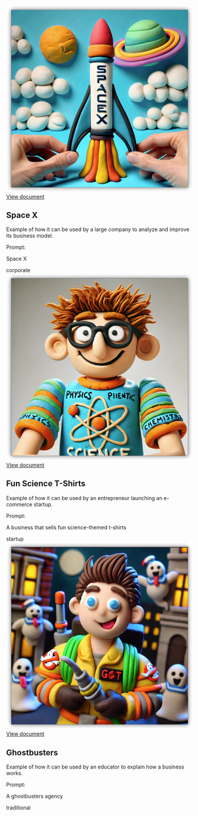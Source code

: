 <div class="grid grid-cols-3 gap-4 p-4">
  <div class="bg-white shadow-lg rounded-lg overflow-hidden">
    <img src="assets/space-x.png" alt="Space X" class="w-full h-48 object-cover">
        <a href="assets/space-x.html" target="_blank" class="mt-4 px-4 py-2 bg-blue-500 text-white rounded-lg hover:bg-blue-600 transition inline-block text-center">
        View document
        </a>
    <div class="p-4">
      <h2 class="text-lg font-semibold">Space X</h2>
      <p class="text-gray-600">Example of how it can be used by a large company to analyze and improve its business model.</p>
      <div class="mt-2">
        <span class="text-sm font-bold">Prompt:</span>
        <p class="text-gray-800">Space X</p>
      </div>
      <div class="mt-2 flex flex-wrap gap-1">
        <span class="bg-blue-200 text-blue-800 text-xs font-semibold px-2 py-1 rounded">corporate</span>
      </div>
    </div>
  </div>
  <div class="bg-white shadow-lg rounded-lg overflow-hidden">
    <img src="assets/fun-science-tshirts.png" alt="Fun Science T-Shirts" class="w-full h-48 object-cover">
        <a href="assets/fun-science-tshirts.html" target="_blank" class="mt-4 px-4 py-2 bg-blue-500 text-white rounded-lg hover:bg-blue-600 transition inline-block text-center">
        View document
        </a>
    <div class="p-4">
      <h2 class="text-lg font-semibold">Fun Science T-Shirts</h2>
      <p class="text-gray-600">Example of how it can be used by an entrepreneur launching an e-commerce startup.</p>
      <div class="mt-2">
        <span class="text-sm font-bold">Prompt:</span>
        <p class="text-gray-800">A business that sells fun science-themed t-shirts</p>
      </div>
      <div class="mt-2 flex flex-wrap gap-1">
        <span class="bg-green-200 text-green-800 text-xs font-semibold px-2 py-1 rounded">startup</span>
      </div>
    </div>
  </div>
  <div class="bg-white shadow-lg rounded-lg overflow-hidden">
    <img src="assets/ghostbusters.png" alt="Ghostbusters" class="w-full h-48 object-cover">
        <a href="assets/ghostbusters.html" target="_blank" class="mt-4 px-4 py-2 bg-blue-500 text-white rounded-lg hover:bg-blue-600 transition inline-block text-center">
        View document
        </a>
    <div class="p-4">
      <h2 class="text-lg font-semibold">Ghostbusters</h2>
      <p class="text-gray-600">Example of how it can be used by an educator to explain how a business works.</p>
      <div class="mt-2">
        <span class="text-sm font-bold">Prompt:</span>
        <p class="text-gray-800">A ghostbusters agency</p>
      </div>
      <div class="mt-2 flex flex-wrap gap-1">
        <span class="bg-purple-200 text-purple-800 text-xs font-semibold px-2 py-1 rounded">traditional</span>
      </div>
    </div>
  </div>
</div>
